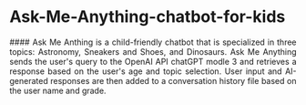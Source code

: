 # Ask-Me-Anything-chatbot-for-kids
<p align="justify"> #### Ask Me Anthing is a child-friendly chatbot that is specialized in three topics: Astronomy, Sneakers and Shoes, and Dinosaurs.  Ask Me Anything sends the user's query to the OpenAI API chatGPT modle 3 and retrieves a response based on the user's age and topic selection. User input and AI-generated responses are then added to a conversation history file based on the user name and grade. </p>
